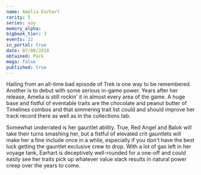 ```yaml
---
name: Amelia Earhart
rarity: 5
series: voy
memory_alpha:
bigbook_tier: 3
events: 22
in_portal: true
date: 07/08/2018
obtained: Pack
mega: false
published: true
---
```


Hailing from an all-time bad episode of Trek is one way to be remembered. Another is to debut with some serious in-game power. Years after her release, Amelia is still rockin' it in almost every area of the game. A huge base and fistful of eventable traits are the chocolate and peanut butter of Timelines combos and that simmering trait list could and should improve her track record there as well as in the collections tab.

Somewhat underrated is her gauntlet ability. True, Red Angel and Balok will take their turns smashing her, but a fistful of elevated crit gauntlets will make her a fine include once in a while, especially if you don't have the best luck getting the gauntlet exclusive crew to drop. With a lot of gas left in her voyage tank, Earhart is deceptively well-rounded for a one-off and could easily see her traits pick up whatever value slack results in natural power creep over the years to come.
